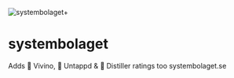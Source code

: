 ![systembolaget+](https://user-images.githubusercontent.com/1866963/153673968-5236f03e-5752-49ba-86f1-0a6046895614.jpg)

# systembolaget
Adds 🍷 Vivino, 🍺 Untappd & 🥃 Distiller ratings too systembolaget.se
